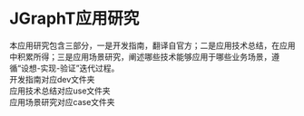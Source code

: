# JGraphT应用研究
本应用研究包含三部分，一是开发指南，翻译自官方；二是应用技术总结，在应用中积累所得；三是应用场景研究，阐述哪些技术能够应用于哪些业务场景，遵循“设想-实现-验证”迭代过程。  
开发指南对应dev文件夹  
应用技术总结对应use文件夹  
应用场景研究对应case文件夹  
